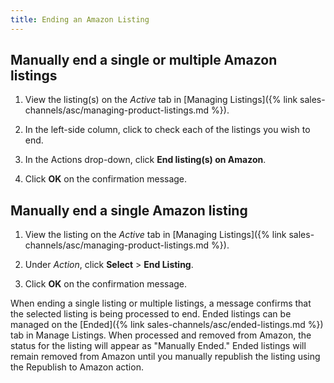 ```yaml
---
title: Ending an Amazon Listing
---
```



## Manually end a single or multiple Amazon listings

1. View the listing(s) on the _Active_ tab in [Managing Listings]({% link sales-channels/asc/managing-product-listings.md %}).

1. In the left-side column, click to check each of the listings you wish to end.

1. In the Actions drop-down, click **End listing(s) on Amazon**.

1. Click **OK** on the confirmation message.

## Manually end a single Amazon listing

1. View the listing on the _Active_ tab in [Managing Listings]({% link sales-channels/asc/managing-product-listings.md %}).

1. Under _Action_, click **Select** > **End Listing**.

1. Click **OK** on the confirmation message.

When ending a single listing or multiple listings, a message confirms that the selected listing is being processed to end. Ended listings can be managed on the [Ended]({% link sales-channels/asc/ended-listings.md %}) tab in Manage Listings. When processed and removed from Amazon, the status for the listing will appear as "Manually Ended." Ended listings will remain removed from Amazon until you manually republish the listing using the Republish to Amazon action.
